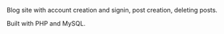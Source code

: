 Blog site with account creation and signin, post creation, deleting posts.

Built with PHP and MySQL.
